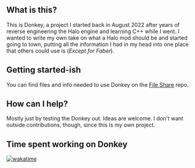 ## What is this?
This is Donkey, a project I started back in August 2022 after years of reverse engineering the Halo engine and learning C++ while I went.
I wanted to write my own take on what a Halo mod should be and started going to town, putting all the information I had in my head into one place that others could use is (*Except for Faber*).

## Getting started-ish
You can find files and info needed to use Donkey on the [File Share](https://github.com/theTwist84/DonkeyFileShare) repo.

## How can I help?
Mostly just by testing the Donkey out. Ideas are welcome. I don't want outside contributions, though, since this is my own project.

## Time spent working on Donkey
[![wakatime](https://wakatime.com/badge/github/theTwist84/ManagedDonkey.svg)](https://wakatime.com/badge/github/theTwist84/ManagedDonkey)


